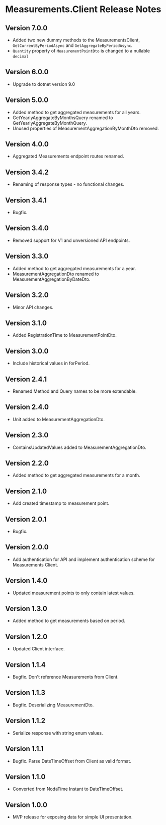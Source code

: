 # Measurements.Client Release Notes

## Version 7.0.0

- Added two new dummy methods to the MeasurementsClient, `GetCurrentByPeriodAsync` and `GetAggregateByPeriodAsync`.
- `Quantity` property of `MeasurementPointDto` is changed to a nullable `decimal`

## Version 6.0.0

- Upgrade to dotnet version 9.0

## Version 5.0.0

- Added method to get aggregated measurements for all years.
- GetYearlyAggregateByMonthsQuery renamed to GetYearlyAggregateByMonthQuery.
- Unused properties of MeasurementAggregationByMonthDto removed.

## Version 4.0.0

- Aggregated Measurements endpoint routes renamed.

## Version 3.4.2

- Renaming of response types - no functional changes.

## Version 3.4.1

- Bugfix.

## Version 3.4.0

- Removed support for V1 and unversioned API endpoints.

## Version 3.3.0

- Added method to get aggregated measurements for a year.
- MeasurementAggregationDto renamed to MeasurementAggregationByDateDto.

## Version 3.2.0

- Minor API changes.

## Version 3.1.0

- Added RegistrationTime to MeasurementPointDto.

## Version 3.0.0

- Include historical values in forPeriod.

## Version 2.4.1

- Renamed Method and Query names to be more extendable.

## Version 2.4.0

- Unit added to MeasurementAggregationDto.

## Version 2.3.0

- ContainsUpdatedValues added to MeasurementAggregationDto.

## Version 2.2.0

- Added method to get aggregated measurements for a month.

## Version 2.1.0

- Add created timestamp to measurement point.

## Version 2.0.1

- Bugfix.

## Version 2.0.0

- Add authentication for API and implement authentication scheme for Measurements Client.

## Version 1.4.0

- Updated measurement points to only contain latest values.

## Version 1.3.0

- Added method to get measurements based on period.

## Version 1.2.0

- Updated Client interface.

## Version 1.1.4

- Bugfix. Don't reference Measurements from Client.

## Version 1.1.3

- Bugfix. Deserializing MeasurementDto.

## Version 1.1.2

- Serialize response with string enum values.

## Version 1.1.1

- Bugfix. Parse DateTimeOffset from Client as valid format.

## Version 1.1.0

- Converted from NodaTime Instant to DateTimeOffset.

## Version 1.0.0

- MVP release for exposing data for simple UI presentation.

